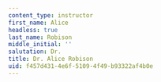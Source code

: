 ```yaml
---
content_type: instructor
first_name: Alice
headless: true
last_name: Robison
middle_initial: ''
salutation: Dr.
title: Dr. Alice Robison
uid: f457d431-4e6f-5109-4f49-b93322af4b0e
---
```

